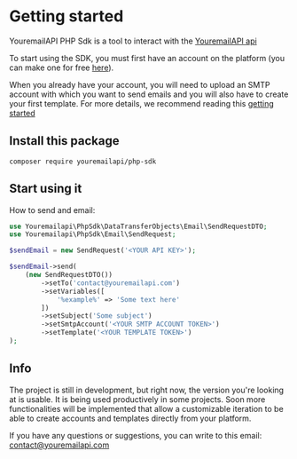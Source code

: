 # Getting started

YouremailAPI PHP Sdk is a tool to interact with the [YouremailAPI api](https://youremailapi.com)

To start using the SDK, you must first have an account on the platform (you can make one for free [here](https://youremailapi.com/auth/sign-up)).

When you already have your account, you will need to upload an SMTP account with which you want to send emails and you will also have to create your first template.
For more details, we recommend reading this [getting started](https://docs.youremailapi.com/docs/getting-started)

## Install this package
```text
composer require youremailapi/php-sdk 
 ```

## Start using it

How to send and email:

```php
use Youremailapi\PhpSdk\DataTransferObjects\Email\SendRequestDTO;
use Youremailapi\PhpSdk\Email\SendRequest;

$sendEmail = new SendRequest('<YOUR API KEY>');

$sendEmail->send(
    (new SendRequestDTO())
        ->setTo('contact@youremailapi.com')
        ->setVariables([
            '%example%' => 'Some text here'
        ])
        ->setSubject('Some subject')
        ->setSmtpAccount('<YOUR SMTP ACCOUNT TOKEN>')
        ->setTemplate('<YOUR TEMPLATE TOKEN>')
);
```

## Info

The project is still in development, but right now, the version you're looking at is usable. It is being used productively in some projects.
Soon more functionalities will be implemented that allow a customizable iteration to be able to create accounts and templates directly from your platform.

If you have any questions or suggestions, you can write to this email: [contact@youremailapi.com](mailto:contact@youremailapi.com)